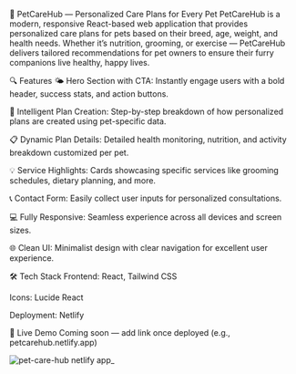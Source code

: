 🐾 PetCareHub — Personalized Care Plans for Every Pet
PetCareHub is a modern, responsive React-based web application that provides personalized care plans for pets based on their breed, age, weight, and health needs. Whether it’s nutrition, grooming, or exercise — PetCareHub delivers tailored recommendations for pet owners to ensure their furry companions live healthy, happy lives.

🔍 Features
🌤 Hero Section with CTA: Instantly engage users with a bold header, success stats, and action buttons.

🧠 Intelligent Plan Creation: Step-by-step breakdown of how personalized plans are created using pet-specific data.

📋 Dynamic Plan Details: Detailed health monitoring, nutrition, and activity breakdown customized per pet.

💡 Service Highlights: Cards showcasing specific services like grooming schedules, dietary planning, and more.

📞 Contact Form: Easily collect user inputs for personalized consultations.

💻 Fully Responsive: Seamless experience across all devices and screen sizes.

🌐 Clean UI: Minimalist design with clear navigation for excellent user experience.

🛠 Tech Stack
Frontend: React, Tailwind CSS

Icons: Lucide React

Deployment: Netlify

🚀 Live Demo
Coming soon — add link once deployed (e.g., petcarehub.netlify.app)

![pet-care-hub netlify app_](https://github.com/user-attachments/assets/2b07e7f4-8083-4ca1-9d00-f4b30bf508b4)

